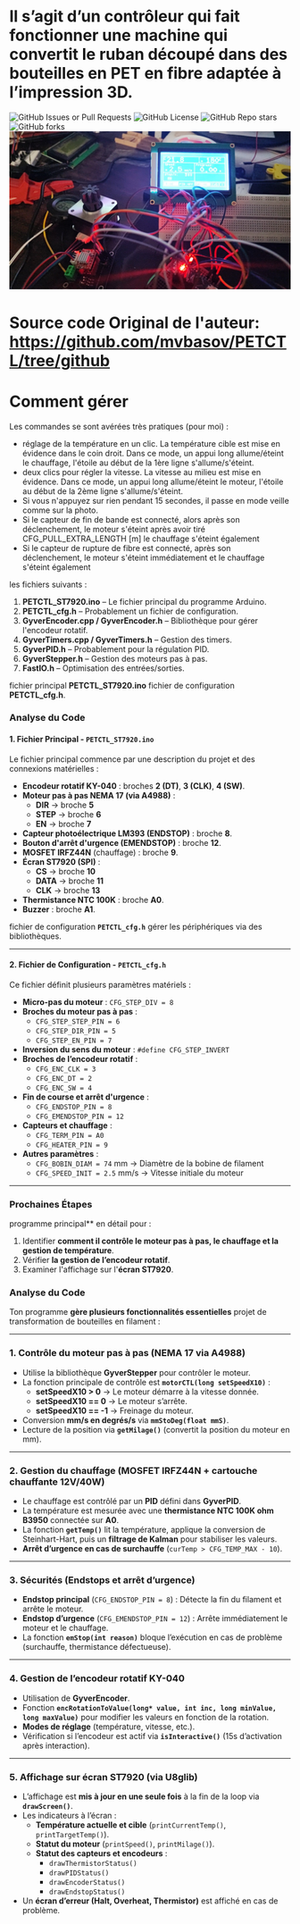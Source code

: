 # Il s’agit d’un contrôleur qui fait fonctionner une machine qui convertit le ruban découpé dans des bouteilles en PET en fibre adaptée à l’impression 3D.
![GitHub Issues or Pull Requests](https://img.shields.io/github/issues/ZelTroN-2k3/10kHz-to-225MHz-VFO-RF-Generator-with-Si5351---Version-2.1)
![GitHub License](https://img.shields.io/github/license/ZelTroN-2k3/10kHz-to-225MHz-VFO-RF-Generator-with-Si5351---Version-2.1)
![GitHub Repo stars](https://img.shields.io/github/stars/ZelTroN-2k3/10kHz-to-225MHz-VFO-RF-Generator-with-Si5351---Version-2.1?style=flat)
![GitHub forks](https://img.shields.io/github/forks/ZelTroN-2k3/10kHz-to-225MHz-VFO-RF-Generator-with-Si5351---Version-2.1?style=flat)
![GitHub Issues or Pull Requests](https://github.com/ZelTroN-2k3/PETCTL_ST7920/blob/main/PETCTL-image2.jpg)

# Source code Original de l'auteur: https://github.com/mvbasov/PETCTL/tree/github
# Comment gérer
Les commandes se sont avérées très pratiques (pour moi) :
- réglage de la température en un clic. La température cible est mise en évidence dans le coin droit. Dans ce mode, un appui long allume/éteint le chauffage, l'étoile au début de la 1ère ligne s'allume/s'éteint.
- deux clics pour régler la vitesse. La vitesse au milieu est mise en évidence. Dans ce mode, un appui long allume/éteint le moteur, l'étoile au début de la 2ème ligne s'allume/s'éteint.
- Si vous n'appuyez sur rien pendant 15 secondes, il passe en mode veille comme sur la photo.
- Si le capteur de fin de bande est connecté, alors après son déclenchement, le moteur s'éteint après avoir tiré CFG_PULL_EXTRA_LENGTH [m] le chauffage s'éteint également
- Si le capteur de rupture de fibre est connecté, après son déclenchement, le moteur s'éteint immédiatement et le chauffage s'éteint également

les fichiers suivants :

1. **PETCTL_ST7920.ino** – Le fichier principal du programme Arduino.
2. **PETCTL_cfg.h** – Probablement un fichier de configuration.
3. **GyverEncoder.cpp / GyverEncoder.h** – Bibliothèque pour gérer l'encodeur rotatif.
4. **GyverTimers.cpp / GyverTimers.h** – Gestion des timers.
5. **GyverPID.h** – Probablement pour la régulation PID.
6. **GyverStepper.h** – Gestion des moteurs pas à pas.
7. **FastIO.h** – Optimisation des entrées/sorties.

fichier principal **PETCTL_ST7920.ino** 
fichier de configuration **PETCTL_cfg.h**.

### Analyse du Code

#### 1. **Fichier Principal - `PETCTL_ST7920.ino`**
Le fichier principal commence par une description du projet et des connexions matérielles :
- **Encodeur rotatif KY-040** : broches **2 (DT)**, **3 (CLK)**, **4 (SW)**.
- **Moteur pas à pas NEMA 17 (via A4988)** :
  - **DIR** → broche **5**
  - **STEP** → broche **6**
  - **EN** → broche **7**
- **Capteur photoélectrique LM393 (ENDSTOP)** : broche **8**.
- **Bouton d'arrêt d'urgence (EMENDSTOP)** : broche **12**.
- **MOSFET IRFZ44N** (chauffage) : broche **9**.
- **Écran ST7920 (SPI)** :
  - **CS** → broche **10**
  - **DATA** → broche **11**
  - **CLK** → broche **13**
- **Thermistance NTC 100K** : broche **A0**.
- **Buzzer** : broche **A1**.

fichier de configuration **`PETCTL_cfg.h`** gérer les périphériques via des bibliothèques.

---

#### 2. **Fichier de Configuration - `PETCTL_cfg.h`**
Ce fichier définit plusieurs paramètres matériels :
- **Micro-pas du moteur** : `CFG_STEP_DIV = 8`
- **Broches du moteur pas à pas** :
  - `CFG_STEP_STEP_PIN = 6`
  - `CFG_STEP_DIR_PIN = 5`
  - `CFG_STEP_EN_PIN = 7`
- **Inversion du sens du moteur** : `#define CFG_STEP_INVERT`
- **Broches de l’encodeur rotatif** :
  - `CFG_ENC_CLK = 3`
  - `CFG_ENC_DT = 2`
  - `CFG_ENC_SW = 4`
- **Fin de course et arrêt d'urgence** :
  - `CFG_ENDSTOP_PIN = 8`
  - `CFG_EMENDSTOP_PIN = 12`
- **Capteurs et chauffage** :
  - `CFG_TERM_PIN = A0`
  - `CFG_HEATER_PIN = 9`
- **Autres paramètres** :
  - `CFG_BOBIN_DIAM = 74` mm → Diamètre de la bobine de filament
  - `CFG_SPEED_INIT = 2.5` mm/s → Vitesse initiale du moteur

---

### **Prochaines Étapes**
programme principal** en détail pour :
1. Identifier **comment il contrôle le moteur pas à pas, le chauffage et la gestion de température**.
2. Vérifier **la gestion de l’encodeur rotatif**.
3. Examiner l'affichage sur l'**écran ST7920**.


### **Analyse du Code**

Ton programme **gère plusieurs fonctionnalités essentielles** 
projet de transformation de bouteilles en filament :

---

### **1. Contrôle du moteur pas à pas (NEMA 17 via A4988)**
- Utilise la bibliothèque **GyverStepper** pour contrôler le moteur.
- La fonction principale de contrôle est **`motorCTL(long setSpeedX10)`** :
  - **setSpeedX10 > 0** → Le moteur démarre à la vitesse donnée.
  - **setSpeedX10 == 0** → Le moteur s’arrête.
  - **setSpeedX10 == -1** → Freinage du moteur.
- Conversion **mm/s en degrés/s** via **`mmStoDeg(float mmS)`**.
- Lecture de la position via **`getMilage()`** (convertit la position du moteur en mm).

---

### **2. Gestion du chauffage (MOSFET IRFZ44N + cartouche chauffante 12V/40W)**
- Le chauffage est contrôlé par un **PID** défini dans **GyverPID**.
- La température est mesurée avec une **thermistance NTC 100K ohm B3950** connectée sur **A0**.
- La fonction **`getTemp()`** lit la température, applique la conversion de Steinhart-Hart, puis un **filtrage de Kalman** pour stabiliser les valeurs.
- **Arrêt d’urgence en cas de surchauffe** (`curTemp > CFG_TEMP_MAX - 10`).

---

### **3. Sécurités (Endstops et arrêt d’urgence)**
- **Endstop principal** (`CFG_ENDSTOP_PIN = 8`) : Détecte la fin du filament et arrête le moteur.
- **Endstop d’urgence** (`CFG_EMENDSTOP_PIN = 12`) : Arrête immédiatement le moteur et le chauffage.
- La fonction **`emStop(int reason)`** bloque l’exécution en cas de problème (surchauffe, thermistance défectueuse).

---

### **4. Gestion de l’encodeur rotatif KY-040**
- Utilisation de **GyverEncoder**.
- Fonction **`encRotationToValue(long* value, int inc, long minValue, long maxValue)`** pour modifier les valeurs en fonction de la rotation.
- **Modes de réglage** (température, vitesse, etc.).
- Vérification si l’encodeur est actif via **`isInteractive()`** (15s d’activation après interaction).

---

### **5. Affichage sur écran ST7920 (via U8glib)**
- L’affichage est **mis à jour en une seule fois** à la fin de la loop via **`drawScreen()`**.
- Les indicateurs à l’écran :
  - **Température actuelle et cible** (`printCurrentTemp()`, `printTargetTemp()`).
  - **Statut du moteur** (`printSpeed()`, `printMilage()`).
  - **Statut des capteurs et encodeurs** :
    - `drawThermistorStatus()`
    - `drawPIDStatus()`
    - `drawEncoderStatus()`
    - `drawEndstopStatus()`
- Un **écran d’erreur (Halt, Overheat, Thermistor)** est affiché en cas de problème.

